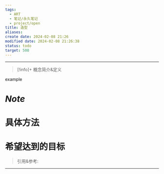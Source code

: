 ```yaml
---
tags:
  - ART
  - 笔记/永久笔记
  - project/open
title: 造型
aliases: 
create date: 2024-02-08 21:26
modified date: 2024-02-08 21:26:38
status: todo
target: 500
---
```



---
> [!info]+ 概念简介&定义
> 
example


# ***Note***


# 具体方法


# 希望达到的目标


> 引用&参考:
>[^1]:  


---
